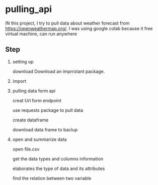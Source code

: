 # pulling_api
IN this project, I try to pull data about weather forecast from https://openweathermap.org/. I was using google colab because it free virtual machine, can run anywhere

## Step
1. setting up

     download Download an imprrotant package.

2. import

3. pulling data form api

   creat Url form endpoint

   use requests package to pull data

   create dataframe

   download data frame to baclup

4. open and summarize data

   open file.csv

   get the data types and columns information

   elaborates the type of data and its attributes

   find the relation between two variable
